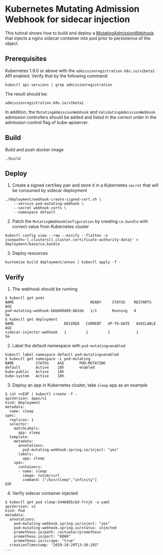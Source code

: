 # Kubernetes Mutating Admission Webhook for sidecar injection

This tutoral shows how to build and deploy a [MutatingAdmissionWebhook](https://kubernetes.io/docs/admin/admission-controllers/#mutatingadmissionwebhook-beta-in-19) that injects a nginx sidecar container into pod prior to persistence of the object.

## Prerequisites

Kubernetes 1.9.0 or above with the `admissionregistration.k8s.io/v1beta1` API enabled. Verify that by the following command:
```
kubectl api-versions | grep admissionregistration
```
The result should be:
```
admissionregistration.k8s.io/v1beta1
```

In addition, the `MutatingAdmissionWebhook` and `ValidatingAdmissionWebhook` admission controllers should be added and listed in the correct order in the admission-control flag of kube-apiserver.

## Build

Build and push docker image
   
```
./build
```

## Deploy

1. Create a signed cert/key pair and store it in a Kubernetes `secret` that will be consumed by sidecar deployment
```
./deployment/webhook-create-signed-cert.sh \
    --service pod-mutating-webhook \
    --secret webhook-certs \
    --namespace default
```

2. Patch the `MutatingWebhookConfiguration` by creating `ca.bundle` with correct value from Kubernetes cluster
```
kubectl config view --raw --minify --flatten -o jsonpath='{.clusters[].cluster.certificate-authority-data}' > deployment/base/ca.bundle
```

3. Deploy resources
```
kustomize build deployment/annos | kubectl apply -f -
```

## Verify

1. The webhook should be running
```
$ kubectl get pods
NAME                                   READY     STATUS    RESTARTS   AGE
pod-mutating-webhook-bbb689d69-882dd   1/1       Running   0          5m
$ kubectl get deployment
NAME                       DESIRED   CURRENT   UP-TO-DATE   AVAILABLE   AGE
sidecar-injector-webhook   1         1         1            1           5m
```

2. Label the default namespace with `pod-mutating=enabled`
```
kubectl label namespace default pod-mutating=enabled
$ kubectl get namespace -L pod-mutating
NAME          STATUS    AGE       POD-MUTATING
default       Active    18h       enabled
kube-public   Active    18h
kube-system   Active    18h
```

3. Deploy an app in Kubernetes cluster, take `sleep` app as an example
```
$ cat <<EOF | kubectl create -f -
apiVersion: apps/v1
kind: Deployment
metadata:
  name: sleep
spec:
  replicas: 1
  selector:
    matchLabels:
      app: sleep
  template:
    metadata:
      annotations:
        pod-mutating-webhook.spring.io/inject: "yes"
      labels:
        app: sleep
    spec:
      containers:
      - name: sleep
        image: tutum/curl
        command: ["/bin/sleep","infinity"]
EOF
```

4. Verify sidecar container injected
```
$ kubectl get pod sleep-5446865cbd-frnjk -o yaml
apiVersion: v1
kind: Pod
metadata:
  annotations:
    pod-mutating-webhook.spring.io/inject: "yes"
    pod-mutating-webhook.spring.io/status: injected
    prometheus.io/path: /actuator/prometheus
    prometheus.io/port: "8080"
    prometheus.io/scrape: "true"
  creationTimestamp: "2019-10-29T13:36:29Z"
...
```
